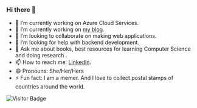 ### Hi there 👋



- 🔭 I’m currently working on Azure Cloud Services. 
- 🌱 I’m currently working on [my blog](https://kerinpithawala.github.io/Blog/).
- 👯 I’m looking to collaborate on making web applications.
- 🤔 I’m looking for help with backend development.
- 💬 Ask me about books, best resources for learning Computer Science and doing research .
- 📫 How to reach me: [LinkedIn](https://www.linkedin.com/in/kerinpithawala/).
- 😄 Pronouns: She/Her/Hers
- ⚡ Fun fact: I am a memer. And I love to collect postal stamps of countries around the world.
            

![Visitor Badge](https://visitor-badge.laobi.icu/badge?page_id=KerinPithawala.KerinPithawala)

